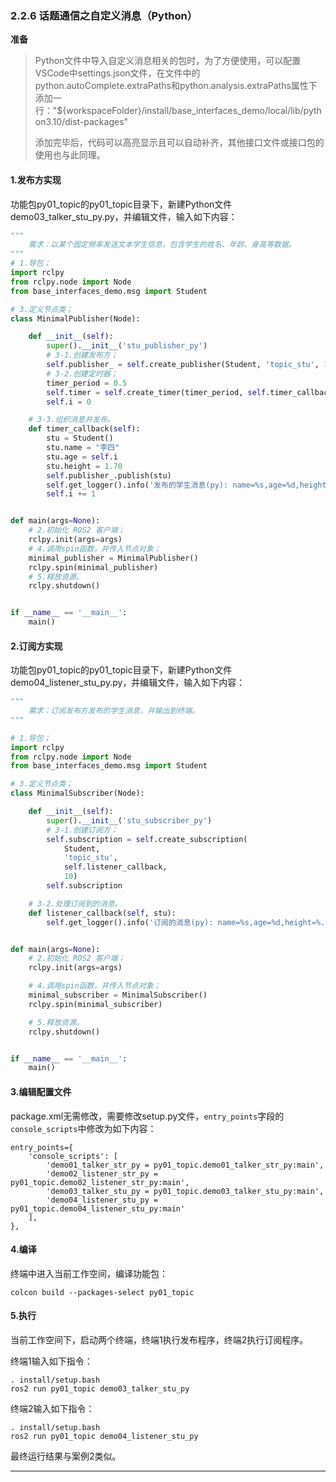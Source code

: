 ### 2.2.6 话题通信之自定义消息（Python）

**准备**

> Python文件中导入自定义消息相关的包时，为了方便使用，可以配置VSCode中settings.json文件，在文件中的python.autoComplete.extraPaths和python.analysis.extraPaths属性下添加一行："${workspaceFolder}/install/base\_interfaces\_demo/local/lib/python3.10/dist-packages"
>
> 添加完毕后，代码可以高亮显示且可以自动补齐，其他接口文件或接口包的使用也与此同理。

#### 1.发布方实现

功能包py01\_topic的py01\_topic目录下，新建Python文件demo03\_talker\_stu\_py.py，并编辑文件，输入如下内容：

```py
"""  
    需求：以某个固定频率发送文本学生信息，包含学生的姓名、年龄、身高等数据。
"""
# 1.导包；
import rclpy
from rclpy.node import Node
from base_interfaces_demo.msg import Student

# 3.定义节点类；
class MinimalPublisher(Node):

    def __init__(self):
        super().__init__('stu_publisher_py')
        # 3-1.创建发布方；
        self.publisher_ = self.create_publisher(Student, 'topic_stu', 10)
        # 3-2.创建定时器；
        timer_period = 0.5 
        self.timer = self.create_timer(timer_period, self.timer_callback)
        self.i = 0

    # 3-3.组织消息并发布。
    def timer_callback(self):
        stu = Student()
        stu.name = "李四"
        stu.age = self.i
        stu.height = 1.70
        self.publisher_.publish(stu)
        self.get_logger().info('发布的学生消息(py): name=%s,age=%d,height=%.2f' % (stu.name, stu.age, stu.height))
        self.i += 1


def main(args=None):
    # 2.初始化 ROS2 客户端；
    rclpy.init(args=args)
    # 4.调用spin函数，并传入节点对象；
    minimal_publisher = MinimalPublisher()
    rclpy.spin(minimal_publisher)
    # 5.释放资源。
    rclpy.shutdown()


if __name__ == '__main__':
    main()
```

#### 2.订阅方实现

功能包py01\_topic的py01\_topic目录下，新建Python文件demo04\_listener\_stu\_py.py，并编辑文件，输入如下内容：

```py
"""  
    需求：订阅发布方发布的学生消息，并输出到终端。
"""

# 1.导包；
import rclpy
from rclpy.node import Node
from base_interfaces_demo.msg import Student

# 3.定义节点类；
class MinimalSubscriber(Node):

    def __init__(self):
        super().__init__('stu_subscriber_py')
        # 3-1.创建订阅方；
        self.subscription = self.create_subscription(
            Student,
            'topic_stu',
            self.listener_callback,
            10)
        self.subscription  

    # 3-2.处理订阅到的消息。
    def listener_callback(self, stu):
        self.get_logger().info('订阅的消息(py): name=%s,age=%d,height=%.2f' % (stu.name, stu.age, stu.height))


def main(args=None):
    # 2.初始化 ROS2 客户端；
    rclpy.init(args=args)

    # 4.调用spin函数，并传入节点对象；
    minimal_subscriber = MinimalSubscriber()
    rclpy.spin(minimal_subscriber)

    # 5.释放资源。
    rclpy.shutdown()


if __name__ == '__main__':
    main()
```

#### 3.编辑配置文件

package.xml无需修改，需要修改setup.py文件，`entry_points`字段的`console_scripts`中修改为如下内容：

```
entry_points={
    'console_scripts': [
        'demo01_talker_str_py = py01_topic.demo01_talker_str_py:main',
        'demo02_listener_str_py = py01_topic.demo02_listener_str_py:main',
        'demo03_talker_stu_py = py01_topic.demo03_talker_stu_py:main',
        'demo04_listener_stu_py = py01_topic.demo04_listener_stu_py:main'
    ],
},
```

#### 4.编译

终端中进入当前工作空间，编译功能包：

```
colcon build --packages-select py01_topic
```

#### 5.执行

当前工作空间下，启动两个终端，终端1执行发布程序，终端2执行订阅程序。

终端1输入如下指令：

```
. install/setup.bash
ros2 run py01_topic demo03_talker_stu_py
```

终端2输入如下指令：

```
. install/setup.bash 
ros2 run py01_topic demo04_listener_stu_py
```

最终运行结果与案例2类似。

---



